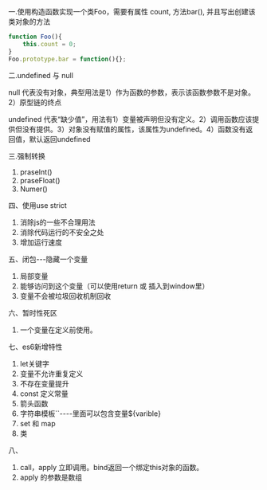 一.使用构造函数实现一个类Foo，需要有属性 count, 方法bar(), 并且写出创建该类对象的方法

```javascript
function Foo(){
	this.count = 0;
}
Foo.prototype.bar = function(){};
```

二.undefined 与 null

null 代表没有对象，典型用法是1）作为函数的参数，表示该函数参数不是对象。2）原型链的终点

undefined 代表“缺少值”，用法有1）变量被声明但没有定义。2）调用函数应该提供但没有提供。3）对象没有赋值的属性，该属性为undefined。4）函数没有返回值，默认返回undefined

三.强制转换

1. praseInt()
2. praseFloat()
3. Numer()

四、使用use strict

1. 消除js的一些不合理用法
2. 消除代码运行的不安全之处
3. 增加运行速度

五、闭包---隐藏一个变量

1. 局部变量
2. 能够访问到这个变量（可以使用return 或 插入到window里）
3. 变量不会被垃圾回收机制回收

六、暂时性死区

1. 一个变量在定义前使用。

七、es6新增特性

1. let关键字
2. 变量不允许重复定义
3. 不存在变量提升
4. const 定义常量
5. 箭头函数
6. 字符串模板``----里面可以包含变量${varible}
7. set 和 map
8. 类

八、

1. call，apply 立即调用。bind返回一个绑定this对象的函数。
2. apply 的参数是数组
